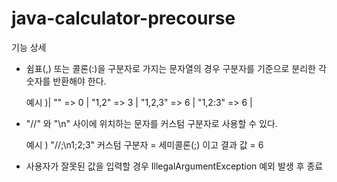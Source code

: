 # java-calculator-precourse
기능 상세 
+ 쉼표(,) 또는 콜론(:)을 구분자로 가지는 문자열의 경우 구분자를 기준으로 분리한 각 숫자를 반환해야 한다.
  
  예시 )| "" => 0 | "1,2" => 3 | "1,2,3" => 6 | "1,2:3" => 6 |

+ "//" 와 "\n" 사이에 위치하는 문자를 커스텀 구분자로 사용할 수 있다.
  
  예시 ) "//;\n1;2;3" 커스텀 구분자 = 세미콜론(;) 이고  결과 값 =  6

+ 사용자가 잘못된 값을 입력할 경우 IllegalArgumentException 예외 발생 후 종료

